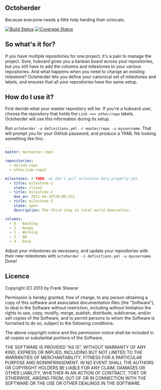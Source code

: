 Octoherder
----------

Because everyone needs a little help herding their octocats.

[![Build Status](https://secure.travis-ci.org/frankshearar/octoherder.png?branch=master)](http://travis-ci.org/frankshearar/octoherder) [![Coverage Status](https://coveralls.io/repos/frankshearar/octoherder/badge.png?branch=master)](https://coveralls.io/r/frankshearar/octoherder)

So what's it for?
-----------------

If you have multiple repositories for one project, it's a pain to manage the project. Sure, huboard gives you a kanban board across your repositories, but you still have to add the columns and milestones to your various repositories. And what happens when you need to change an existing milestone? Octoherder lets you define your canonical set of milestones and labels, and ensures that all your repositories have the same setup.

How do I use it?
----------------

First decide what your master repository will be. If you're a huboard user, choose the repository that holds the `Link <=> other/repo` labels. Octoherder will use this information during its setup.

Run `octoherder -o definitions.yml -r master/repo -u myusername`. That will prompt you for your GitHub password, and produce a YAML file looking something like this:

````yaml
---
master: me/master-repo

repositories:
  - me/sub-repo
  - other/sub-repo2

milestones: # TODO: we don't pull milestone data properly yet.
  - title: milestone-1
    state: closed
  - title: milestone-2
    due_on: 2011-04-10T20:09:31Z
  - title: milestone-3
    state: open
    description: The third step in total world domination.

columns:
  - 0 - Backlog
  - 1 - Ready
  - 2 - Working
  - 3 - QA
  - 4 - Done
````

Adjust your milestones as necessary, and update your repositories with their new milestones with `octoherder -i definitions.yml -u myusername`. Done!

Licence
-------

Copyright (C) 2013 by Frank Shearar

Permission is hereby granted, free of charge, to any person obtaining a copy of this software and associated documentation files (the "Software"), to deal in the Software without restriction, including without limitation the rights to use, copy, modify, merge, publish, distribute, sublicense, and/or sell copies of the Software, and to permit persons to whom the Software is furnished to do so, subject to the following conditions:

The above copyright notice and this permission notice shall be included in all copies or substantial portions of the Software.

THE SOFTWARE IS PROVIDED "AS IS", WITHOUT WARRANTY OF ANY KIND, EXPRESS OR IMPLIED, INCLUDING BUT NOT LIMITED TO THE WARRANTIES OF MERCHANTABILITY, FITNESS FOR A PARTICULAR PURPOSE AND NONINFRINGEMENT. IN NO EVENT SHALL THE AUTHORS OR COPYRIGHT HOLDERS BE LIABLE FOR ANY CLAIM, DAMAGES OR OTHER LIABILITY, WHETHER IN AN ACTION OF CONTRACT, TORT OR OTHERWISE, ARISING FROM, OUT OF OR IN CONNECTION WITH THE SOFTWARE OR THE USE OR OTHER DEALINGS IN THE SOFTWARE.
